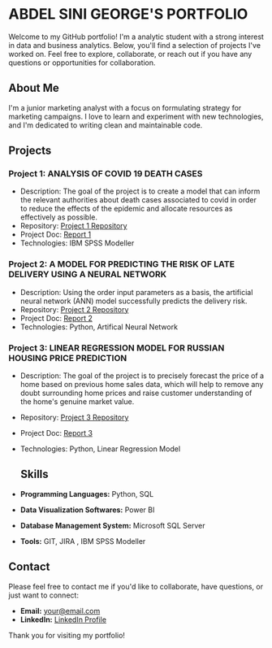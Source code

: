 # ABDEL SINI GEORGE'S PORTFOLIO

Welcome to my GitHub portfolio! I'm a analytic student with a strong interest in data and business analytics. Below, you'll find a selection of projects I've worked on. Feel free to explore, collaborate, or reach out if you have any questions or opportunities for collaboration.

## About Me

I'm a junior marketing analyst with a focus on formulating strategy for marketing campaigns. I love to learn and experiment with new technologies, and I'm dedicated to writing clean and maintainable code.

## Projects

### Project 1: ANALYSIS OF COVID 19 DEATH CASES
- Description: The goal of the project is to create a model that can inform the relevant authorities about death cases associated to covid in order to reduce the effects of 
  the epidemic and allocate resources as effectively as possible.
- Repository: [Project 1 Repository]()
- Project Doc: [Report 1]()
- Technologies: IBM SPSS Modeller

### Project 2: A MODEL FOR PREDICTING THE RISK OF LATE DELIVERY USING A NEURAL NETWORK
- Description: Using the order input parameters as a basis, the artificial neural network (ANN) model successfully predicts the delivery risk.
- Repository: [Project 2 Repository]()
- Project Doc: [Report 2]()
- Technologies: Python, Artifical Neural Network

### Project 3: LINEAR REGRESSION MODEL FOR RUSSIAN HOUSING PRICE PREDICTION
- Description: The goal of the project is to precisely forecast the price of a home based on previous home sales data, which will help to remove any doubt surrounding home 
  prices and raise customer understanding of the home's genuine market value.
- Repository: [Project 3 Repository]()
- Project Doc: [Report 3]()
- Technologies: Python, Linear Regression Model

  ## Skills

- **Programming Languages:** Python, SQL
- **Data Visualization Softwares:** Power BI
- **Database Management System:** Microsoft SQL Server
- **Tools:** GIT, JIRA , IBM SPSS Modeller

## Contact

Please feel free to contact me if you'd like to collaborate, have questions, or just want to connect:

- **Email:** your@email.com
- **LinkedIn:** [LinkedIn Profile](https://www.linkedin.com/in/yourusername)


Thank you for visiting my portfolio!


